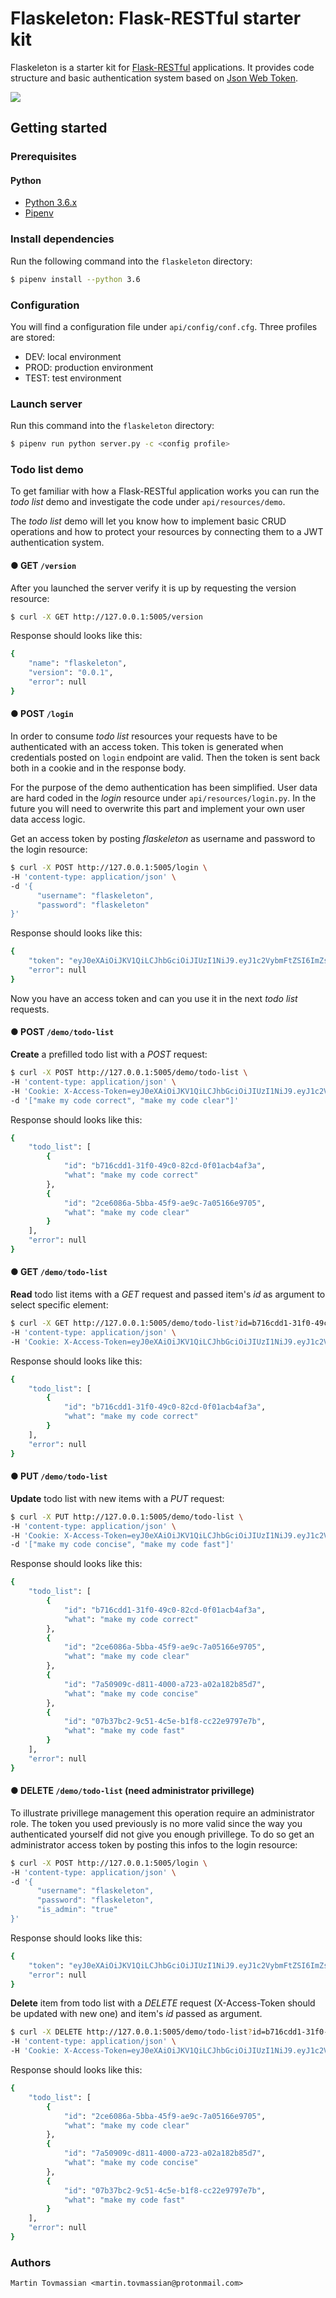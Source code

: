# Flaskeleton: Flask-RESTful starter kit
 Flaskeleton is a starter kit for [Flask-RESTful](https://flask-restful.readthedocs.io/en/latest/) applications. It provides code structure and basic authentication system based on [Json Web Token](https://jwt.io/).

![](https://fr.tintin.com/images/tintin/persos/rascar/C1232C3.jpg)

## Getting started
### Prerequisites
#### Python
- [Python 3.6.x](https://www.python.org/downloads/release/python-365/)
- [Pipenv](https://github.com/pypa/pipenv)

### Install dependencies
Run the following command into the `flaskeleton` directory:
```bash
$ pipenv install --python 3.6
```

### Configuration

You will find a configuration file under `api/config/conf.cfg`. Three profiles are stored:
  - DEV: local environment
  - PROD: production environment
  - TEST: test environment

### Launch server
Run this command into the `flaskeleton` directory:
```bash
$ pipenv run python server.py -c <config profile>
```

### Todo list demo
To get familiar with how a Flask-RESTful application works you can run the *todo list* demo and investigate the code under `api/resources/demo`.

The *todo list* demo will let you know how to implement basic CRUD operations and how to protect your resources by connecting them to a JWT authentication system.

#### ● GET `/version`
After you launched the server verify it is up by requesting the version resource:
```bash
$ curl -X GET http://127.0.0.1:5005/version
```
Response should looks like this:
```bash
{
    "name": "flaskeleton",
    "version": "0.0.1",
    "error": null
}
```
#### ● POST `/login`
In order to consume *todo list* resources your requests have to be authenticated with an access token. This token is generated when credentials posted on `login` endpoint are valid. Then the token is sent back both in a cookie and in the response body.

For the purpose of the demo authentication has been simplified. User data are hard coded in the *login* resource under `api/resources/login.py`. In the future you will need to overwrite this part and implement your own user data access logic.

Get an access token by posting *flaskeleton* as username and password to the login resource:
```bash
$ curl -X POST http://127.0.0.1:5005/login \
-H 'content-type: application/json' \
-d '{
      "username": "flaskeleton",
      "password": "flaskeleton"
}'
```
Response should looks like this:
```bash
{
    "token": "eyJ0eXAiOiJKV1QiLCJhbGciOiJIUzI1NiJ9.eyJ1c2VybmFtZSI6ImZsYXNrZWxldG9uIiwiZmlyc3RuYW1lIjoiZmxhc2tlbGV0b24iLCJsYXN0bmFtZSI6ImZsYXNrZWxldG9uIiwiZXhwIjoxNTIzNDQwMzk5fQ.4uEdaR6qUIg-76NcS2q40xXUJH3Plzl4fKwvRb5HEf8",
    "error": null
}
```
Now you have an access token and can you use it in the next *todo list* requests.

#### ● POST `/demo/todo-list`
**Create** a prefilled todo list with a *POST* request:
```bash
$ curl -X POST http://127.0.0.1:5005/demo/todo-list \
-H 'content-type: application/json' \
-H 'Cookie: X-Access-Token=eyJ0eXAiOiJKV1QiLCJhbGciOiJIUzI1NiJ9.eyJ1c2VybmFtZSI6ImZsYXNrZWxldG9uIiwiZmlyc3RuYW1lIjoiZmxhc2tlbGV0b24iLCJsYXN0bmFtZSI6ImZsYXNrZWxldG9uIiwiZXhwIjoxNTIzNDQwMzk5fQ.4uEdaR6qUIg-76NcS2q40xXUJH3Plzl4fKwvRb5HEf8' \
-d '["make my code correct", "make my code clear"]'
```
Response should looks like this:
```bash
{
    "todo_list": [
        {
            "id": "b716cdd1-31f0-49c0-82cd-0f01acb4af3a",
            "what": "make my code correct"
        },
        {
            "id": "2ce6086a-5bba-45f9-ae9c-7a05166e9705",
            "what": "make my code clear"
        }
    ],
    "error": null
}
```

#### ● GET `/demo/todo-list`
**Read** todo list items with a *GET* request and passed item's *id* as argument to select specific element:
```bash
$ curl -X GET http://127.0.0.1:5005/demo/todo-list?id=b716cdd1-31f0-49c0-82cd-0f01acb4af3a \
-H 'content-type: application/json' \
-H 'Cookie: X-Access-Token=eyJ0eXAiOiJKV1QiLCJhbGciOiJIUzI1NiJ9.eyJ1c2VybmFtZSI6ImZsYXNrZWxldG9uIiwiZmlyc3RuYW1lIjoiZmxhc2tlbGV0b24iLCJsYXN0bmFtZSI6ImZsYXNrZWxldG9uIiwiZXhwIjoxNTIzNDQwMzk5fQ.4uEdaR6qUIg-76NcS2q40xXUJH3Plzl4fKwvRb5HEf8'
```
Response should looks like this:
```bash
{
    "todo_list": [
        {
            "id": "b716cdd1-31f0-49c0-82cd-0f01acb4af3a",
            "what": "make my code correct"
        }
    ],
    "error": null
}
```

#### ● PUT `/demo/todo-list`
**Update** todo list with new items with a *PUT* request:
```bash
$ curl -X PUT http://127.0.0.1:5005/demo/todo-list \
-H 'content-type: application/json' \
-H 'Cookie: X-Access-Token=eyJ0eXAiOiJKV1QiLCJhbGciOiJIUzI1NiJ9.eyJ1c2VybmFtZSI6ImZsYXNrZWxldG9uIiwiZmlyc3RuYW1lIjoiZmxhc2tlbGV0b24iLCJsYXN0bmFtZSI6ImZsYXNrZWxldG9uIiwiZXhwIjoxNTIzNDQwMzk5fQ.4uEdaR6qUIg-76NcS2q40xXUJH3Plzl4fKwvRb5HEf8' \
-d '["make my code concise", "make my code fast"]'
```
Response should looks like this:
```bash
{
    "todo_list": [
        {
            "id": "b716cdd1-31f0-49c0-82cd-0f01acb4af3a",
            "what": "make my code correct"
        },
        {
            "id": "2ce6086a-5bba-45f9-ae9c-7a05166e9705",
            "what": "make my code clear"
        },
        {
            "id": "7a50909c-d811-4000-a723-a02a182b85d7",
            "what": "make my code concise"
        },
        {
            "id": "07b37bc2-9c51-4c5e-b1f8-cc22e9797e7b",
            "what": "make my code fast"
        }
    ],
    "error": null
}
```

#### ● DELETE `/demo/todo-list` (need administrator privillege)
To illustrate privillege management this operation require an administrator role. The token you used previously is no more valid since the way you authenticated yourself did not give you enough privillege. To do so get an administrator access token by posting this infos to the login resource:
```bash
$ curl -X POST http://127.0.0.1:5005/login \
-H 'content-type: application/json' \
-d '{
      "username": "flaskeleton",
      "password": "flaskeleton",
      "is_admin": "true"
}'
```
Response should looks like this:
```bash
{
    "token": "eyJ0eXAiOiJKV1QiLCJhbGciOiJIUzI1NiJ9.eyJ1c2VybmFtZSI6ImZsYXNrZWxldG9uIiwiZmlyc3RuYW1lIjoiZmxhc2tlbGV0b24iLCJsYXN0bmFtZSI6ImZsYXNrZWxldG9uIiwiaXNfYWRtaW4iOnRydWUsImV4cCI6MTUyNDEyODQ1OX0.H4hXusyj2SpcuTOUkfOApVfs_sA88qJRlrOtL6BMO9g",
    "error": null
}
```
**Delete** item from todo list with a *DELETE* request (X-Access-Token should be updated with new one) and item's *id* passed as argument.
```bash
$ curl -X DELETE http://127.0.0.1:5005/demo/todo-list?id=b716cdd1-31f0-49c0-82cd-0f01acb4af3a \
-H 'content-type: application/json' \
-H 'Cookie: X-Access-Token=eyJ0eXAiOiJKV1QiLCJhbGciOiJIUzI1NiJ9.eyJ1c2VybmFtZSI6ImZsYXNrZWxldG9uIiwiZmlyc3RuYW1lIjoiZmxhc2tlbGV0b24iLCJsYXN0bmFtZSI6ImZsYXNrZWxldG9uIiwiaXNfYWRtaW4iOnRydWUsImV4cCI6MTUyNDEyODQ1OX0.H4hXusyj2SpcuTOUkfOApVfs_sA88qJRlrOtL6BMO9g'
```
Response should looks like this:
```bash
{
    "todo_list": [
        {
            "id": "2ce6086a-5bba-45f9-ae9c-7a05166e9705",
            "what": "make my code clear"
        },
        {
            "id": "7a50909c-d811-4000-a723-a02a182b85d7",
            "what": "make my code concise"
        },
        {
            "id": "07b37bc2-9c51-4c5e-b1f8-cc22e9797e7b",
            "what": "make my code fast"
        }
    ],
    "error": null
}
```

### Authors
    Martin Tovmassian <martin.tovmassian@protonmail.com>
